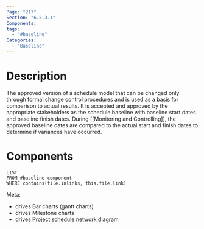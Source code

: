 ```yaml
---
Page: "217"
Section: "6.5.3.1"
Components:
tags:
  - "#baseline"
Categories:
  - "Baseline"
---
```

# Description
The approved version of a schedule model that can be changed only through formal change control procedures and is used as a basis for comparison to actual results. It is accepted and approved by the appropriate stakeholders as the schedule baseline with baseline start dates and baseline finish dates. During [[Monitoring and Controlling]], the approved baseline dates are compared to the actual start and finish dates to determine if variances have occurred.
# Components
```dataview
LIST
FROM #baseline-component
WHERE contains(file.inlinks, this.file.link)
```


Meta:
* drives Bar charts (gantt charts)
* drives Milestone charts
* drives [Project schedule network diagram](Project%20schedule%20network%20diagram.md)


